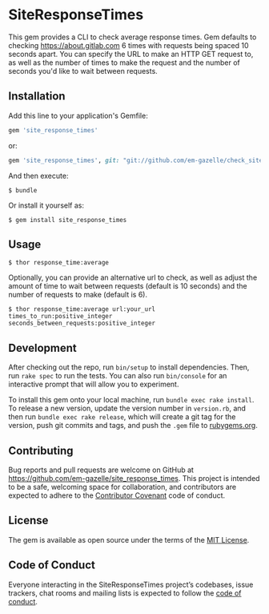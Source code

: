 # SiteResponseTimes

This gem provides a CLI to check average response times. Gem defaults to checking https://about.gitlab.com 6 
times with requests being spaced 10 seconds apart. You can specify the URL to make an HTTP GET request to, as well as the number of times to make the request and the number of seconds you'd like to wait between requests.

## Installation

Add this line to your application's Gemfile:

```ruby
gem 'site_response_times'
```
or:

```ruby
gem 'site_response_times', git: "git://github.com/em-gazelle/check_site_response_times.git"
```

And then execute:

    $ bundle

Or install it yourself as:

    $ gem install site_response_times

## Usage

	$ thor response_time:average

Optionally, you can provide an alternative url to check, as well as adjust the amount of time to wait between requests (default is 10 seconds) and the number of requests to make (default is 6).

	$ thor response_time:average url:your_url times_to_run:positive_integer seconds_between_requests:positive_integer

## Development

After checking out the repo, run `bin/setup` to install dependencies. Then, run `rake spec` to run the tests. You can also run `bin/console` for an interactive prompt that will allow you to experiment.

To install this gem onto your local machine, run `bundle exec rake install`. To release a new version, update the version number in `version.rb`, and then run `bundle exec rake release`, which will create a git tag for the version, push git commits and tags, and push the `.gem` file to [rubygems.org](https://rubygems.org).

## Contributing

Bug reports and pull requests are welcome on GitHub at https://github.com/em-gazelle/site_response_times. This project is intended to be a safe, welcoming space for collaboration, and contributors are expected to adhere to the [Contributor Covenant](http://contributor-covenant.org) code of conduct.

## License

The gem is available as open source under the terms of the [MIT License](https://opensource.org/licenses/MIT).

## Code of Conduct

Everyone interacting in the SiteResponseTimes project’s codebases, issue trackers, chat rooms and mailing lists is expected to follow the [code of conduct](https://github.com/em-gazelle/site_response_times/blob/master/CODE_OF_CONDUCT.md).
